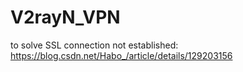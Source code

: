 # V2rayN_VPN

to solve SSL connection not established: <br>
https://blog.csdn.net/Habo_/article/details/129203156
